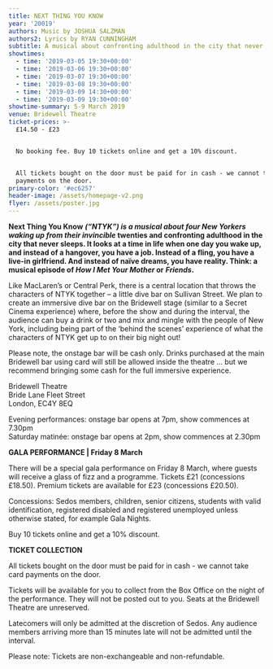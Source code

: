 ```yaml
---
title: NEXT THING YOU KNOW
year: '20019'
authors: Music by JOSHUA SALZMAN
authors2: Lyrics by RYAN CUNNINGHAM
subtitle: A musical about confronting adulthood in the city that never sleeps
showtimes:
  - time: '2019-03-05 19:30+00:00'
  - time: '2019-03-06 19:30+00:00'
  - time: '2019-03-07 19:30+00:00'
  - time: '2019-03-08 19:30+00:00'
  - time: '2019-03-09 14:30+00:00'
  - time: '2019-03-09 19:30+00:00'
showtime-summary: 5-9 March 2019
venue: Bridewell Theatre
ticket-prices: >-
  £14.50 - £23


  No booking fee. Buy 10 tickets online and get a 10% discount.


  All tickets bought on the door must be paid for in cash - we cannot take card
  payments on the door.
primary-color: '#ec6257'
header-image: /assets/homepage-v2.png
flyer: /assets/poster.jpg
---
```

**Next Thing You Know** **_(“NTYK”) is a musical about four New Yorkers waking up from their invincible_ twenties and confronting adulthood in the city that never sleeps. It looks at a time in life when one day you wake up, and instead of a hangover, you have a job. Instead of a fling, you have a live-in girlfriend. And instead of naïve dreams, you have reality. Think: a musical episode of _How I Met Your Mother_ or** **_Friends_.**

Like MacLaren’s or Central Perk, there is a central location that throws the characters of NTYK together – a little dive bar on Sullivan Street. We plan to create an immersive dive bar on the Bridewell stage (similar to a Secret Cinema experience) where, before the show and during the interval, the audience can buy a drink or two and mix and mingle with the people of New York, including being part of the ‘behind the scenes’ experience of what the characters of NTYK get up to on their big night out!

Please note, the onstage bar will be cash only. Drinks purchased at the main Bridewell bar using card will still be allowed inside the theatre ... but we recommend bringing some cash for the full immersive experience.



Bridewell Theatre \
Bride Lane Fleet Street\
London, EC4Y 8EQ

Evening performances: onstage bar opens at 7pm, show commences at 7.30pm\
Saturday matinée: onstage bar opens at 2pm, show commences at 2.30pm



**GALA PERFORMANCE | Friday 8 March**

There will be a special gala performance on Friday 8 March, where guests will receive a glass of fizz and a programme. Tickets £21 (concessions £18.50). Premium tickets are available for £23 (concessions £20.50).  

Concessions: Sedos members, children, senior citizens, students with valid identification, registered disabled and registered unemployed unless otherwise stated, for example Gala Nights.

Buy 10 tickets online and get a 10% discount.

**TICKET COLLECTION**

All tickets bought on the door must be paid for in cash - we cannot take card payments on the door.

Tickets will be available for you to collect from the Box Office on the night of the performance. They will not be posted out to you. Seats at the Bridewell Theatre are unreserved.

Latecomers will only be admitted at the discretion of Sedos. Any audience members arriving more than 15 minutes late will not be admitted until the interval.

Please note: Tickets are non-exchangeable and non-refundable.
